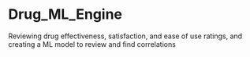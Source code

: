 # Drug_ML_Engine
Reviewing drug effectiveness, satisfaction, and ease of use ratings, and creating a ML model to review and find correlations
